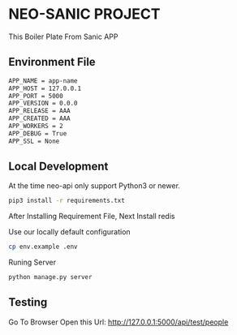 # NEO-SANIC PROJECT

This Boiler Plate From Sanic APP


## Environment File

``` bash
APP_NAME = app-name
APP_HOST = 127.0.0.1
APP_PORT = 5000
APP_VERSION = 0.0.0
APP_RELEASE = AAA
APP_CREATED = AAA
APP_WORKERS = 2
APP_DEBUG = True
APP_SSL = None

```

## Local Development

At the time neo-api only support Python3 or newer.

``` bash
pip3 install -r requirements.txt
```

After Installing Requirement File, Next Install redis


Use our locally default configuration
``` bash
cp env.example .env
```


Runing Server
``` bash
python manage.py server
```

## Testing

Go To Browser Open this Url: http://127.0.0.1:5000/api/test/people

